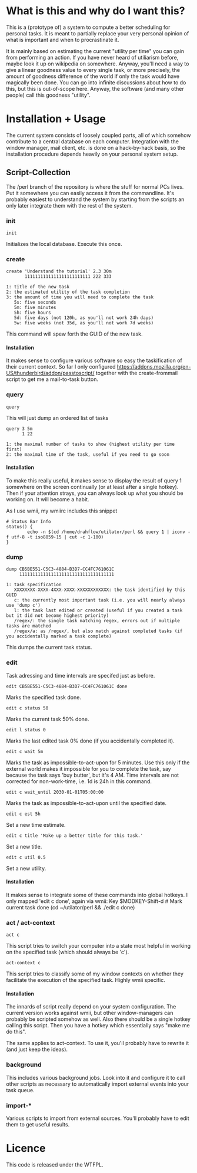 What is this and why do I want this?
====================================

This is a (prototype of) a system to compute a better scheduling for personal tasks.
It is meant to partially replace your very personal opinion of what is important and
when to procrastinate it.

It is mainly based on estimating the current "utility per time" you can gain from
performing an action. If you have never heard of utiliarism before, maybe look it
up on wikipedia on somewhere. Anyway, you'll need a way to give a linear goodness
value to every single task, or more precisely, the amount of goodness difference
of the world if only the task would have magically been done. You can go into
infinite discussions about how to do this, but this is out-of-scope here.
Anyway, the software (and many other people) call this goodness "utility".

Installation + Usage
====================

The current system consists of loosely coupled parts, all of which somehow contribute
to a central database on each computer. Integration with the window manager,
mail client, etc. is done on a hack-by-hack basis, so the installation procedure
depends heavily on your personal system setup.

Script-Collection
-----------------

The /perl branch of the repository is where the stuff for normal PCs lives. Put it
somewhere you can easily access it from the commandline. It's probably easiest to
understand the system by starting from the scripts an only later integrate them
with the rest of the system.

### init

    init

Initializes the local database. Execute this once.

### create

    create 'Understand the tutorial' 2.3 30m
           1111111111111111111111111 222 333
    
    1: title of the new task
    2: the estimated utility of the task completion
    3: the amount of time you will need to complete the task
       5s: five seconds
       5m: five minutes
       5h: five hours
       5d: five days (not 120h, as you'll not work 24h days)
       5w: five weeks (not 35d, as you'll not work 7d weeks)

This command will spew forth the GUID of the new task.

#### Installation

It makes sense to configure various software so easy the taskification of their
current context.
So far I only configured
https://addons.mozilla.org/en-US/thunderbird/addon/passtoscript/
together with the create-frommail script to get me a mail-to-task button.

### query

    query

This will just dump an ordered list of tasks

    query 3 5m
          1 22
    
    1: the maximal number of tasks to show (highest utility per time first)
    2: the maximal time of the task, useful if you need to go soon

#### Installation

To make this really useful, it makes sense to display the result of
    query 1
somewhere on the screen continually (or at least after a single hotkey). Then if
your attention strays, you can always look up what you should be working on. It
will become a habit.

As I use wmii, my wmiirc includes this snippet

    # Status Bar Info
    status() {
            echo -n $(cd /home/drahflow/utilator/perl && query 1 | iconv -f utf-8 -t iso8859-15 | cut -c 1-100)
    }

### dump

    dump CB5BE551-C5C3-4884-B3D7-CC4FC761061C
         111111111111111111111111111111111111
    
    1: task specification
       XXXXXXXX-XXXX-4XXX-XXXX-XXXXXXXXXXXX: the task identified by this GUID
       c: the currently most important task (i.e. you will nearly always use 'dump c')
       l: the task last edited or created (useful if you created a task but it did not become highest priority)
       /regex/: the single task matching regex, errors out if multiple tasks are matched
       /regex/a: as /regex/, but also match against completed tasks (if you accidentally marked a task complete)

This dumps the current task status.

### edit

Task adressing and time intervals are specifed just as before.

    edit CB5BE551-C5C3-4884-B3D7-CC4FC761061C done

Marks the specified task done.

    edit c status 50

Marks the current task 50% done.

    edit l status 0

Marks the last edited task 0% done (if you accidentally completed it).

    edit c wait 5m

Marks the task as impossible-to-act-upon for 5 minutes. Use this only if the external world makes it
impossible for you to complete the task, say because the task says 'buy butter', but it's 4 AM. Time
intervals are not corrected for non-work-time, i.e. 1d is 24h in this command.

    edit c wait_until 2030-01-01T05:00:00

Marks the task as impossible-to-act-upon until the specified date.

    edit c est 5h

Set a new time estimate.

    edit c title 'Make up a better title for this task.'

Set a new title.

    edit c util 0.5

Set a new utility.

#### Installation

It makes sense to integrate some of these commands into global hotkeys. I only mapped 'edit c done',
again via wmii:
    Key $MODKEY-Shift-d # Mark current task done
        (cd ~/utilator/perl && ./edit c done)

### act / act-context

    act c

This script tries to switch your computer into a state most helpful in working on the specified task
(which should always be 'c').

    act-context c

This script tries to classify some of my window contexts on whether they facilitate the execution of
the specified task. Highly wmii specific.

#### Installation

The innards of script really depend on your system configuration. The current version works against
wmii, but other window-managers can probably be scripted somehow as well. Also there should be a
single hotkey calling this script. Then you have a hotkey which essentially says "make me do this".

The same applies to act-context. To use it, you'll probably have to rewrite it (and just keep the
ideas).

### background

This includes various background jobs. Look into it and configure it to call other scripts as
necessary to automatically import external events into your task queue.

### import-*

Various scripts to import from external sources. You'll probably have to edit them to get useful
results.

Licence
=======

This code is released under the WTFPL.
